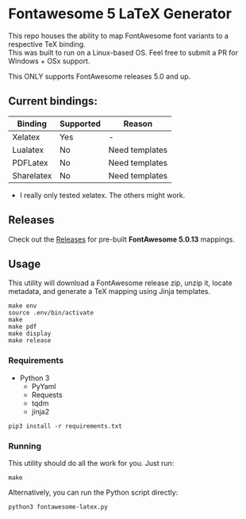 # Fontawesome 5 LaTeX Generator

This repo houses the ability to map FontAwesome font variants to a respective TeX binding.  
This was built to run on a Linux-based OS. Feel free to submit a PR for Windows + OSx support.  

This ONLY supports FontAwesome releases 5.0 and up.

## Current bindings:
Binding | Supported | Reason
--- | --- | ---
Xelatex | Yes | -
Lualatex | No | Need templates
PDFLatex | No | Need templates
Sharelatex | No | Need templates

* I really only tested xelatex. The others might work.

## Releases
Check out the [Releases](https://github.com/mynameiscosmo/fontawesome-latex/releases) for pre-built **FontAwesome 5.0.13** mappings.

## Usage
This utility will download a FontAwesome release zip, unzip it, locate metadata, and generate a TeX mapping using Jinja templates.

```console
make env
source .env/bin/activate
make
make pdf
make display
make release
```

### Requirements
- Python 3
    - PyYaml
    - Requests
    - tqdm
    - jinja2

```console
pip3 install -r requirements.txt
```

### Running
This utility should do all the work for you.
Just run:
```console
make
```

Alternatively, you can run the Python script directly:
```console
python3 fontawesome-latex.py
```
